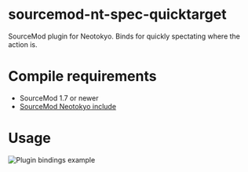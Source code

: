 # sourcemod-nt-spec-quicktarget
SourceMod plugin for Neotokyo. Binds for quickly spectating where the action is.

# Compile requirements
* SourceMod 1.7 or newer
* [SourceMod Neotokyo include](https://github.com/softashell/sourcemod-nt-include)

# Usage
![Plugin bindings example](https://github.com/Rainyan/sourcemod-nt-spec-quicktarget/raw/main/promo/binds_example_output.png "Plugin bindings example")
